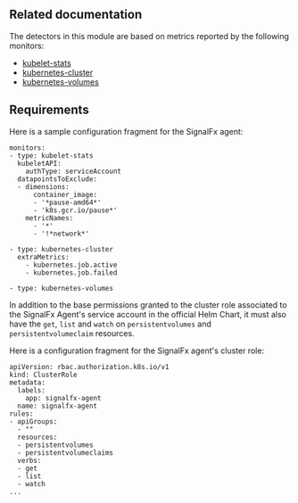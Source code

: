 ## Related documentation

The detectors in this module are based on metrics reported by the following monitors:
* [kubelet-stats](https://docs.signalfx.com/en/latest/integrations/agent/monitors/kubelet-stats.html)
* [kubernetes-cluster](https://docs.signalfx.com/en/latest/integrations/agent/monitors/kubernetes-cluster.html)
* [kubernetes-volumes](https://docs.signalfx.com/en/latest/integrations/agent/monitors/kubernetes-volumes.html)

## Requirements

Here is a sample configuration fragment for the SignalFx agent:

```
monitors:
- type: kubelet-stats
  kubeletAPI:
    authType: serviceAccount
  datapointsToExclude:
  - dimensions:
      container_image:
      - '*pause-amd64*'
      - 'k8s.gcr.io/pause*'
    metricNames:
      - '*'
      - '!*network*'

- type: kubernetes-cluster
  extraMetrics:
    - kubernetes.job.active
    - kubernetes.job.failed

- type: kubernetes-volumes
```

In addition to the base permissions granted to the cluster role associated to the SignalFx Agent's service account in the official Helm Chart,
it must also have the `get`, `list` and `watch` on `persistentvolumes` and `persistentvolumeclaim` resources.

Here is a configuration fragment for the SignalFx agent's cluster role:

```
apiVersion: rbac.authorization.k8s.io/v1
kind: ClusterRole
metadata:
  labels:
    app: signalfx-agent
  name: signalfx-agent
rules:
- apiGroups:
  - ""
  resources:
  - persistentvolumes
  - persistentvolumeclaims
  verbs:
  - get
  - list
  - watch
...
```
